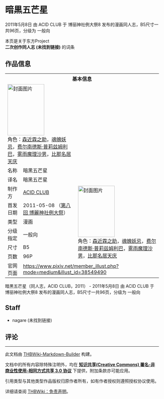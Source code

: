 # 暗黒五芒星

<!-- source html: G:\repos\THBWiki-Markdown-Builder\THBWikiMarkdown\Temp\main\0\0a\ns0%3A%E6%9A%97%E9%BB%92%E4%BA%94%E8%8A%92%E6%98%9F.html -->

2011年5月8日 由 ACID CLUB 于 博丽神社例大祭8 发布的漫画同人志，B5尺寸一共96页，分级为 一般向

本页是关于东方Project  
 **二次创作同人志 (未找到链接)** 的词条
## 作品信息

<table><tbody><tr><th colspan="3">基本信息</th></tr><tr><td class="cover-artwork-mobile" colspan="2"><a href="./文件-暗黒五芒星封面.jpg.md" class="image" title="封面图片"><img alt="封面图片" src="https://upload.thwiki.cc/thumb/d/d0/%E6%9A%97%E9%BB%92%E4%BA%94%E8%8A%92%E6%98%9F%E5%B0%81%E9%9D%A2.jpg/120px-%E6%9A%97%E9%BB%92%E4%BA%94%E8%8A%92%E6%98%9F%E5%B0%81%E9%9D%A2.jpg" decoding="async" loading="lazy" width="120" height="168" srcset="https://upload.thwiki.cc/thumb/d/d0/%E6%9A%97%E9%BB%92%E4%BA%94%E8%8A%92%E6%98%9F%E5%B0%81%E9%9D%A2.jpg/180px-%E6%9A%97%E9%BB%92%E4%BA%94%E8%8A%92%E6%98%9F%E5%B0%81%E9%9D%A2.jpg 1.5x, https://upload.thwiki.cc/thumb/d/d0/%E6%9A%97%E9%BB%92%E4%BA%94%E8%8A%92%E6%98%9F%E5%B0%81%E9%9D%A2.jpg/240px-%E6%9A%97%E9%BB%92%E4%BA%94%E8%8A%92%E6%98%9F%E5%B0%81%E9%9D%A2.jpg 2x" data-file-width="777" data-file-height="1087"></a><div class="cover-char">角色：<a href="./森近霖之助.md" title="森近霖之助">森近霖之助</a>，<a href="./魂魄妖忌.md" title="魂魄妖忌">魂魄妖忌</a>，<a href="/index.php?title=%E8%B4%B9%E5%B0%94%E5%8D%97%E5%BE%B7%E6%96%AF%C2%B7%E6%99%AE%E8%8E%89%E5%85%B9%E5%A7%86%E5%88%A9%E5%B7%B4&amp;action=edit&amp;redlink=1" class="new" title="费尔南德斯·普莉兹姆利巴（页面不存在）">费尔南德斯·普莉兹姆利巴</a>，<a href="/index.php?title=%E9%9B%BE%E9%9B%A8%E9%AD%94%E7%90%86%E6%B2%99%E7%94%B7&amp;action=edit&amp;redlink=1" class="new" title="雾雨魔理沙男（页面不存在）">雾雨魔理沙男</a>，<a href="/index.php?title=%E6%AF%94%E9%82%A3%E5%90%8D%E5%B1%85%E5%A4%A9%E5%BA%86&amp;action=edit&amp;redlink=1" class="new" title="比那名居天庆（页面不存在）">比那名居天庆</a></div></td>
</tr><tr><td class="label">名称</td><td colspan="2"> 暗黒五芒星 </td></tr><tr><td class="label">译名</td><td colspan="2"> 暗黑五芒星 </td></tr><tr><td class="label">制作方</td><td><a href="./ACID_CLUB.md" title="ACID CLUB">ACID CLUB</a></td><td class="cover-artwork" rowspan="6" style="min-width:168px;"><a href="./文件-暗黒五芒星封面.jpg.md" class="image" title="封面图片"><img alt="封面图片" src="https://upload.thwiki.cc/thumb/d/d0/%E6%9A%97%E9%BB%92%E4%BA%94%E8%8A%92%E6%98%9F%E5%B0%81%E9%9D%A2.jpg/120px-%E6%9A%97%E9%BB%92%E4%BA%94%E8%8A%92%E6%98%9F%E5%B0%81%E9%9D%A2.jpg" decoding="async" loading="lazy" width="120" height="168" srcset="https://upload.thwiki.cc/thumb/d/d0/%E6%9A%97%E9%BB%92%E4%BA%94%E8%8A%92%E6%98%9F%E5%B0%81%E9%9D%A2.jpg/180px-%E6%9A%97%E9%BB%92%E4%BA%94%E8%8A%92%E6%98%9F%E5%B0%81%E9%9D%A2.jpg 1.5x, https://upload.thwiki.cc/thumb/d/d0/%E6%9A%97%E9%BB%92%E4%BA%94%E8%8A%92%E6%98%9F%E5%B0%81%E9%9D%A2.jpg/240px-%E6%9A%97%E9%BB%92%E4%BA%94%E8%8A%92%E6%98%9F%E5%B0%81%E9%9D%A2.jpg 2x" data-file-width="777" data-file-height="1087"></a><div class="cover-char">角色：<a href="./森近霖之助.md" title="森近霖之助">森近霖之助</a>，<a href="./魂魄妖忌.md" title="魂魄妖忌">魂魄妖忌</a>，<a href="/index.php?title=%E8%B4%B9%E5%B0%94%E5%8D%97%E5%BE%B7%E6%96%AF%C2%B7%E6%99%AE%E8%8E%89%E5%85%B9%E5%A7%86%E5%88%A9%E5%B7%B4&amp;action=edit&amp;redlink=1" class="new" title="费尔南德斯·普莉兹姆利巴（页面不存在）">费尔南德斯·普莉兹姆利巴</a>，<a href="/index.php?title=%E9%9B%BE%E9%9B%A8%E9%AD%94%E7%90%86%E6%B2%99%E7%94%B7&amp;action=edit&amp;redlink=1" class="new" title="雾雨魔理沙男（页面不存在）">雾雨魔理沙男</a>，<a href="/index.php?title=%E6%AF%94%E9%82%A3%E5%90%8D%E5%B1%85%E5%A4%A9%E5%BA%86&amp;action=edit&amp;redlink=1" class="new" title="比那名居天庆（页面不存在）">比那名居天庆</a></div></td>
</tr><tr><td class="label">首发日期</td><td>2011-05-08&#160;（<a href="/展会作品列表?e=%E5%8D%9A%E4%B8%BD%E7%A5%9E%E7%A4%BE%E4%BE%8B%E5%A4%A7%E7%A5%AD%238">第八回 博麗神社例大祭</a>）</td></tr><tr><td class="label">类型</td><td>漫画</td></tr><tr><td class="label">分级指定</td><td>一般向</td></tr><tr><td class="label">尺寸</td><td>B5</td></tr><tr><td class="label">页数</td><td>96P</td></tr>
<tr><td class="label">官网页面</td><td colspan="2"><a rel="nofollow" class="external free" href="https://www.pixiv.net/member_illust.php?mode=medium&amp;illust_id=38549490">https://www.pixiv.net/member_illust.php?mode=medium&amp;illust_id=38549490</a></td></tr></tbody></table>

暗黒五芒星（同人志，ACID CLUB，2011） - 2011年5月8日 由 ACID CLUB 于 博丽神社例大祭8 发布的漫画同人志，B5尺寸一共96页，分级为 一般向
## Staff
- nagare (未找到链接)

## 评论




---

此文档由 [THBWiki-Markdown-Builder](https://github.com/Delsin-Yu/THBWiki-Markdown-Builder) 构建。

文档中的所有内容除特殊注明外，均在 [**知识共享(Creative Commons) 署名-非商业性使用-相同方式共享 3.0 协议**](https://creativecommons.org/licenses/by-sa/3.0/deed.zh-hans) 下提供，附加条款亦可能应用。

引用类型与其他类型作品版权归原作者所有，如有作者授权则遵照授权协议使用。

详细请查阅 [THBWiki：免责声明](https://thbwiki.cc/THBWiki:%E5%85%8D%E8%B4%A3%E5%A3%B0%E6%98%8E)。

